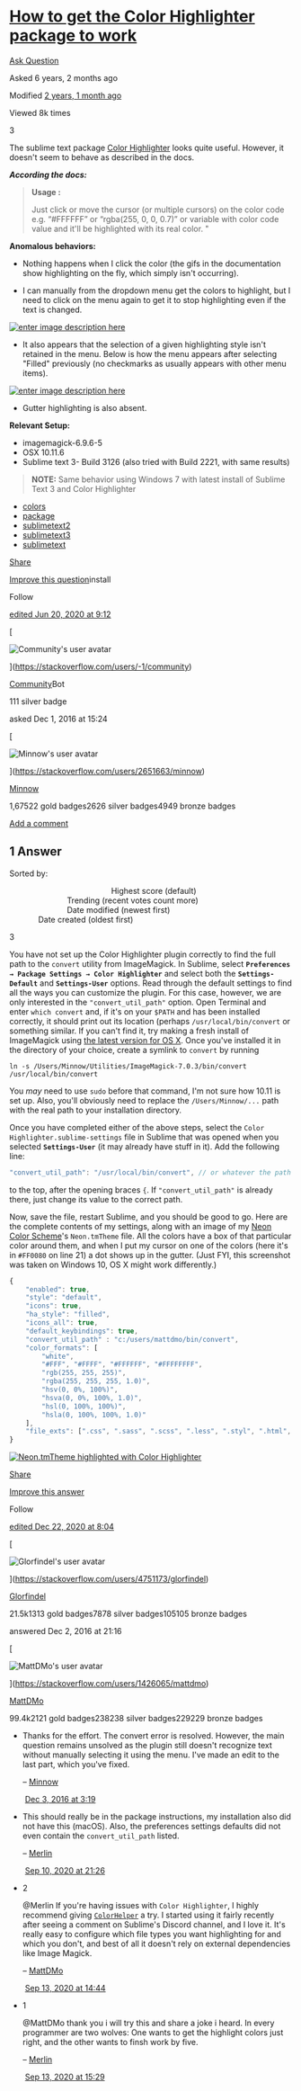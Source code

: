 # [How to get the Color Highlighter package to work](https://stackoverflow.com/questions/40914391/how-to-get-the-color-highlighter-package-to-work)

[Ask Question](https://stackoverflow.com/questions/ask)

Asked 6 years, 2 months ago

Modified [2 years, 1 month ago](https://stackoverflow.com/questions/40914391/how-to-get-the-color-highlighter-package-to-work?lastactivity "2020-12-22 08:04:36Z")

Viewed 8k times

3

[](https://stackoverflow.com/posts/40914391/timeline)

The sublime text package [Color Highlighter](https://packagecontrol.io/packages/Color%20Highlighter) looks quite useful. However, it doesn't seem to behave as described in the docs.

_**According the docs:**_

> **Usage :**
> 
> Just click or move the cursor (or multiple cursors) on the color code e.g. “#FFFFFF” or “rgba(255, 0, 0, 0.7)” or variable with color code value and it'll be highlighted with its real color. "

**Anomalous behaviors:**

-   Nothing happens when I click the color (the gifs in the documentation show highlighting on the fly, which simply isn't occurring).
    
-   I can manually from the dropdown menu get the colors to highlight, but I need to click on the menu again to get it to stop highlighting even if the text is changed.
    

[![enter image description here](https://i.stack.imgur.com/7uaXR.png)](https://i.stack.imgur.com/7uaXR.png)

-   It also appears that the selection of a given highlighting style isn't retained in the menu. Below is how the menu appears after selecting "Filled" previously (no checkmarks as usually appears with other menu items).

[![enter image description here](https://i.stack.imgur.com/yn5KN.png)](https://i.stack.imgur.com/yn5KN.png)

-   Gutter highlighting is also absent.

**Relevant Setup:**

-   imagemagick-6.9.6-5
-   OSX 10.11.6
-   Sublime text 3- Build 3126 (also tried with Build 2221, with same results)

> **NOTE:** Same behavior using Windows 7 with latest install of Sublime Text 3 and Color Highlighter

-   [colors](https://stackoverflow.com/questions/tagged/colors "show questions tagged 'colors'")
-   [package](https://stackoverflow.com/questions/tagged/package "show questions tagged 'package'")
-   [sublimetext2](https://stackoverflow.com/questions/tagged/sublimetext2 "show questions tagged 'sublimetext2'")
-   [sublimetext3](https://stackoverflow.com/questions/tagged/sublimetext3 "show questions tagged 'sublimetext3'")
-   [sublimetext](https://stackoverflow.com/questions/tagged/sublimetext "show questions tagged 'sublimetext'")

[Share](https://stackoverflow.com/q/40914391 "Short permalink to this question")

[Improve this question](https://stackoverflow.com/posts/40914391/edit)install

Follow

[edited Jun 20, 2020 at 9:12](https://stackoverflow.com/posts/40914391/revisions "show all edits to this post")

[

![Community's user avatar](https://www.gravatar.com/avatar/a007be5a61f6aa8f3e85ae2fc18dd66e?s=64&d=identicon&r=PG)

](https://stackoverflow.com/users/-1/community)

[Community](https://stackoverflow.com/users/-1/community)Bot

111 silver badge

asked Dec 1, 2016 at 15:24

[

![Minnow's user avatar](https://i.stack.imgur.com/x30jD.jpg?s=64&g=1)

](https://stackoverflow.com/users/2651663/minnow)

[Minnow](https://stackoverflow.com/users/2651663/minnow)

1,67522 gold badges2626 silver badges4949 bronze badges

[Add a comment](https://stackoverflow.com/questions/40914391/how-to-get-the-color-highlighter-package-to-work# "Use comments to ask for more information or suggest improvements. Avoid answering questions in comments.")

## 1 Answer

Sorted by:

                                              Highest score (default)                                                                   Trending (recent votes count more)                                                                   Date modified (newest first)                                                                   Date created (oldest first)                              

3

[](https://stackoverflow.com/posts/40940956/timeline)

You have not set up the Color Highlighter plugin correctly to find the full path to the `convert` utility from ImageMagick. In Sublime, select **`Preferences → Package Settings → Color Highlighter`** and select both the **`Settings-Default`** and **`Settings-User`** options. Read through the default settings to find all the ways you can customize the plugin. For this case, however, we are only interested in the `"convert_util_path"` option. Open Terminal and enter `which convert` and, if it's on your `$PATH` and has been installed correctly, it should print out its location (perhaps `/usr/local/bin/convert` or something similar. If you can't find it, try making a fresh install of ImageMagick using [the latest version for OS X](https://www.imagemagick.org/script/download.php#macosx). Once you've installed it in the directory of your choice, create a symlink to `convert` by running

```
ln -s /Users/Minnow/Utilities/ImageMagick-7.0.3/bin/convert /usr/local/bin/convert
```

You _may_ need to use `sudo` before that command, I'm not sure how 10.11 is set up. Also, you'll obviously need to replace the `/Users/Minnow/...` path with the real path to your installation directory.

Once you have completed either of the above steps, select the `Color Highlighter.sublime-settings` file in Sublime that was opened when you selected **`Settings-User`** (it may already have stuff in it). Add the following line:

```javascript
"convert_util_path": "/usr/local/bin/convert", // or whatever the path is
```

to the top, after the opening braces `{`. If `"convert_util_path"` is already there, just change its value to the correct path.

Now, save the file, restart Sublime, and you should be good to go. Here are the complete contents of my settings, along with an image of my [Neon Color Scheme](https://packagecontrol.io/packages/Neon%20Color%20Scheme)'s `Neon.tmTheme` file. All the colors have a box of that particular color around them, and when I put my cursor on one of the colors (here it's in `#FF0080` on line 21) a dot shows up in the gutter. (Just FYI, this screenshot was taken on Windows 10, OS X might work differently.)

```javascript
{
    "enabled": true,
    "style": "default",
    "icons": true,
    "ha_style": "filled",
    "icons_all": true,
    "default_keybindings": true,
    "convert_util_path" : "c:/users/mattdmo/bin/convert",
    "color_formats": [
        "white",
        "#FFF", "#FFFF", "#FFFFFF", "#FFFFFFFF",
        "rgb(255, 255, 255)",
        "rgba(255, 255, 255, 1.0)",
        "hsv(0, 0%, 100%)",
        "hsva(0, 0%, 100%, 1.0)",
        "hsl(0, 100%, 100%)",
        "hsla(0, 100%, 100%, 1.0)"
    ],
    "file_exts": [".css", ".sass", ".scss", ".less", ".styl", ".html", ".js", ".tmTheme", ".svg"]
}
```

[![Neon.tmTheme highlighted with Color Highlighter](https://i.stack.imgur.com/UJd0G.png)](https://i.stack.imgur.com/UJd0G.png)

[Share](https://stackoverflow.com/a/40940956 "Short permalink to this answer")

[Improve this answer](https://stackoverflow.com/posts/40940956/edit)

Follow

[edited Dec 22, 2020 at 8:04](https://stackoverflow.com/posts/40940956/revisions "show all edits to this post")

[

![Glorfindel's user avatar](https://i.stack.imgur.com/Haz6W.jpg?s=64&g=1)

](https://stackoverflow.com/users/4751173/glorfindel)

[Glorfindel](https://stackoverflow.com/users/4751173/glorfindel)

21.5k1313 gold badges7878 silver badges105105 bronze badges

answered Dec 2, 2016 at 21:16

[

![MattDMo's user avatar](https://i.stack.imgur.com/7eIWB.png?s=64&g=1)

](https://stackoverflow.com/users/1426065/mattdmo)

[MattDMo](https://stackoverflow.com/users/1426065/mattdmo)

99.4k2121 gold badges238238 silver badges229229 bronze badges

-   Thanks for the effort. The convert error is resolved. However, the main question remains unsolved as the plugin still doesn't recognize text without manually selecting it using the menu. I've made an edit to the last part, which you've fixed. 
    
    – [Minnow](https://stackoverflow.com/users/2651663/minnow "1,675 reputation")
    
     [Dec 3, 2016 at 3:19](https://stackoverflow.com/questions/40914391/how-to-get-the-color-highlighter-package-to-work#comment69098897_40940956)
    
-   This should really be in the package instructions, my installation also did not have this (macOS). Also, the preferences settings defaults did not even contain the `convert_util_path` listed. 
    
    – [Merlin](https://stackoverflow.com/users/2223505/merlin "1,643 reputation")
    
     [Sep 10, 2020 at 21:26](https://stackoverflow.com/questions/40914391/how-to-get-the-color-highlighter-package-to-work#comment112886410_40940956)
    
-   2
    
    @Merlin If you're having issues with `Color Highlighter`, I highly recommend giving [`ColorHelper`](https://packagecontrol.io/packages/ColorHelper) a try. I started using it fairly recently after seeing a comment on Sublime's Discord channel, and I love it. It's really easy to configure which file types you want highlighting for and which you don't, and best of all it doesn't rely on external dependencies like Image Magick. 
    
    – [MattDMo](https://stackoverflow.com/users/1426065/mattdmo "99,384 reputation")
    
     [Sep 13, 2020 at 14:44](https://stackoverflow.com/questions/40914391/how-to-get-the-color-highlighter-package-to-work#comment112946296_40940956)
    
-   1
    
    @MattDMo thank you i will try this and share a joke i heard. In every programmer are two wolves: One wants to get the highlight colors just right, and the other wants to finsh work by five. 
    
    – [Merlin](https://stackoverflow.com/users/2223505/merlin "1,643 reputation")
    
     [Sep 13, 2020 at 15:29](https://stackoverflow.com/questions/40914391/how-to-get-the-color-highlighter-package-to-work#comment112947018_40940956)